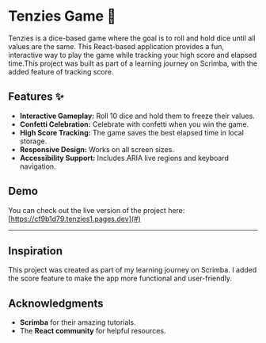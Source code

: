 # Tenzies Game 🎲

Tenzies is a dice-based game where the goal is to roll and hold dice until all values are the same. This React-based application provides a fun, interactive way to play the game while tracking your high score and elapsed time.This project was built as part of a learning journey on Scrimba, with the added feature of tracking score.

## Features ✨
- **Interactive Gameplay:** Roll 10 dice and hold them to freeze their values.
- **Confetti Celebration:** Celebrate with confetti when you win the game.
- **High Score Tracking:** The game saves the best elapsed time in local storage.
- **Responsive Design:** Works on all screen sizes.
- **Accessibility Support:** Includes ARIA live regions and keyboard navigation.

## Demo
You can check out the live version of the project here: [https://cf9b1d79.tenzies1.pages.dev](#) 

---


## Inspiration
This project was created as part of my learning journey on Scrimba. I added the score feature to make the app more functional and user-friendly.

## Acknowledgments
- **Scrimba** for their amazing tutorials.
- The **React community** for helpful resources.

